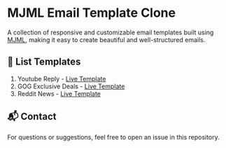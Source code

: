 # MJML Email Template Clone

A collection of responsive and customizable email templates built using [MJML](https://mjml.io/), making it easy to create beautiful and well-structured emails.

## 📌 List Templates

1. Youtube Reply - [Live Template](https://mjml.io/try-it-live/rWpKKd_rsY)
1. GOG Exclusive Deals - [Live Template](https://mjml.io/try-it-live/FiruIGQtq8)
1. Reddit News - [Live Template](https://mjml.io/try-it-live/bOsczwpO0H)

## 📬 Contact

For questions or suggestions, feel free to open an issue in this repository.
